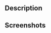 ## Description

<!-- A summary of your change. -->

## Screenshots

<!-- if applicable, add screenshots or videos to show the UI changes -->
